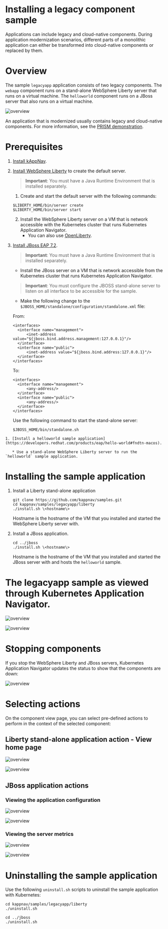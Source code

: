 # Installing a legacy component sample

Applications can include legacy and cloud-native components. During application modernization scenarios, different parts of a monolithic application can either be transformed into cloud-native components or replaced by them.
 

# Overview 

The sample `legacyapp` application consists of two legacy components. The `webapp` component runs on a stand-alone WebSphere Liberty server that runs on a virtual machine. The `helloworld` component runs on a JBoss server that also runs on a virtual machine.

![overview](https://github.com/kappnav/samples/blob/master/legacyapp/images/overview.jpg)

  An application that is modernized usually contains legacy and cloud-native components. For more information, see the [PRISM demonstration](https://www.youtube.com/watch?v=Air32LCcj0c&feature=youtu.be).

# Prerequisites



   1. [Install kAppNav](https://github.com/kappnav/README).
   1. [Install WebSphere Liberty](https://developer.ibm.com/wasdev/downloads/#asset/runtimes-wlp-webProfile8) to create the default server.  

      > **Important**: You must have a Java Runtime Environment that is installed separately.

      1. Create and start the default server with the following commands: 

      ```
      $LIBERTY_HOME/bin/server create
      $LIBERTY_HOME/bin/server start 
      ```

      2. Install the WebSphere Liberty server on a VM that is network accessible with the Kubernetes cluster that runs Kubernetes Application Navigator.
          * You can also use [OpenLiberty](https://openliberty.io/).
 

   1. [Install JBoss EAP 7.2](https://developers.redhat.com/products/eap/download?sc_cid=701f2000000RmA9AAK&gclid=EAIaIQobChMIwaCv_6v35AIV0cDACh3ZUAIDEAAYASAAEgLzifD_BwE&gclsrc=aw.ds).

      > **Important**: You must have a Java Runtime Environment that is installed separately.

      * Install the JBoss server on a VM that is network accessible from the Kubernetes cluster that runs Kubernetes Application Navigator. 
      > **Important**: You must configure the JBOSS stand-alone server to listen on all interface to be accessible for the sample. 

      * Make the following change to the `$JBOSS_HOME/standalone/configuration/standalone.xml` file: 
      
      From: 
      ```
      <interfaces>
        <interface name="management">
            <inet-address value="${jboss.bind.address.management:127.0.0.1}"/>
        </interface>
        <interface name="public">
            <inet-address value="${jboss.bind.address:127.0.0.1}"/>
        </interface>
      </interfaces>
      ```

      To: 
      ```
      <interfaces>
        <interface name="management">
            <any-address/>
        </interface>
        <interface name="public">
            <any-address/>
        </interface>
      </interfaces>
      ```

       Use the following command to start the stand-alone server: 

      ```
      $JBOSS_HOME/bin/standalone.sh 
      ```
    1. [Install a helloworld sample application](https://developers.redhat.com/products/eap/hello-world#fndtn-macos).

       * Use a stand-alone WebSphere Liberty server to run the `helloworld` sample application.

# Installing the sample application

1. Install a Liberty stand-alone application

   ```
   git clone https://github.com/kappnav/samples.git
   cd kappnav/samples/legacyapp/liberty
   ./install.sh \<hostname\>
   ```

   Hostname is the hostname of the VM that you installed and started the WebSphere Liberty server with.

1. Install a JBoss application.

   ```
   cd ../jboss
   ./install.sh \<hostname\>
   ```
   
   Hostname is the hostname of the VM that you installed and started the JBoss server with and hosts the `helloworld` sample.
   
 # The legacyapp sample as viewed through Kubernetes Application Navigator.

![overview](https://github.com/kappnav/samples/blob/master/legacyapp/images/applications.jpg)

![overview](https://github.com/kappnav/samples/blob/master/legacyapp/images/components.jpg)

# Stopping components 

If you stop the WebSphere Liberty and JBoss servers, Kubernetes Application Navigator updates the status to show that the components are down:

![overview](https://github.com/kappnav/samples/blob/master/legacyapp/images/stopped.jpg)

# Selecting actions 

On the component view page, you can select pre-defined actions to perform in the context of the selected component: 

## Liberty stand-alone application action - View home page 

![overview](https://github.com/kappnav/samples/blob/master/legacyapp/images/liberty-action.jpg)

![overview](https://github.com/kappnav/samples/blob/master/legacyapp/images/liberty-home.jpg)

## JBoss application actions

### Viewing the application configuration

![overview](https://github.com/kappnav/samples/blob/master/legacyapp/images/jboss-view-config.jpg)

![overview](https://github.com/kappnav/samples/blob/master/legacyapp/images/jboss-config.jpg)

### Viewing the server metrics 

![overview](https://github.com/kappnav/samples/blob/master/legacyapp/images/jboss-view-metrics.jpg)

![overview](https://github.com/kappnav/samples/blob/master/legacyapp/images/jboss-metrics.jpg)

# Uninstalling the sample application

Use the following `uninstall.sh` scripts to uninstall the sample application with Kubernetes: 

```
cd kappnav/samples/legacyapp/liberty
./uninstall.sh 
```

```
cd ../jboss
./uninstall.sh 
```
